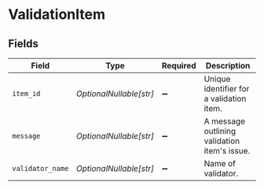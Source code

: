 # ValidationItem


## Fields

| Field                                        | Type                                         | Required                                     | Description                                  |
| -------------------------------------------- | -------------------------------------------- | -------------------------------------------- | -------------------------------------------- |
| `item_id`                                    | *OptionalNullable[str]*                      | :heavy_minus_sign:                           | Unique identifier for a validation item.     |
| `message`                                    | *OptionalNullable[str]*                      | :heavy_minus_sign:                           | A message outlining validation item's issue. |
| `validator_name`                             | *OptionalNullable[str]*                      | :heavy_minus_sign:                           | Name of validator.                           |